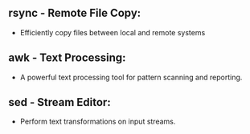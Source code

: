 ## rsync - Remote File Copy:
- Efficiently copy files between local and remote systems

## awk - Text Processing:
- A powerful text processing tool for pattern scanning and reporting.

## sed - Stream Editor:
- Perform text transformations on input streams.
